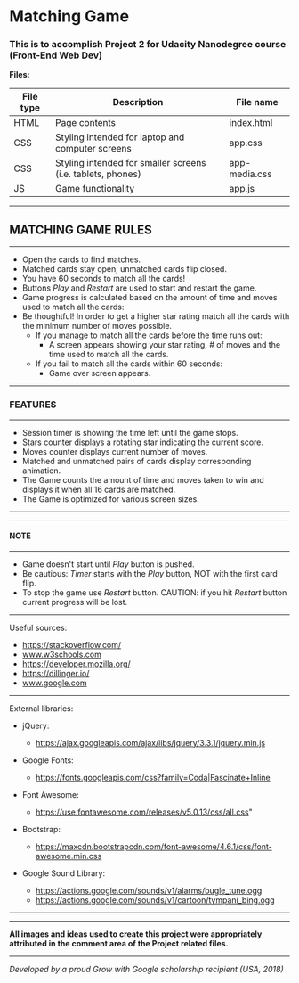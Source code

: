 # **Matching Game**

### This is to accomplish Project 2 for Udacity Nanodegree course (Front-End Web Dev)
**Files:**

| File type | Description | File name |
| ------ | ------ |------ |
| HTML | Page contents | index.html|
| CSS | Styling intended for laptop and computer screens | app.css |
| CSS | Styling intended for smaller screens (i.e. tablets, phones) | app-media.css |
| JS | Game functionality | app.js |

----
## **MATCHING GAME RULES**
----
* Open the cards to find matches.
* Matched cards stay open, unmatched cards flip closed.
* You have 60 seconds to match all the cards!
* Buttons _Play_ and _Restart_ are used to start and restart the game.
* Game progress is calculated based on the amount of time and moves used to match all the cards:
* Be thoughtful! In order to get a higher star rating match all the cards with the minimum number of moves possible.
    - If you manage to match all the cards before the time runs out:
        - A screen appears showing your star rating, # of moves and the time used to match all the cards.
    -  If you fail to match all the cards within 60 seconds:
        - Game over screen appears.

----
### **FEATURES**
----
* Session timer is showing the time left until the game stops.
* Stars counter displays a rotating star indicating the current score.
* Moves counter displays current number of moves.
* Matched and unmatched pairs of cards display corresponding animation.
* The Game counts the amount of time and moves taken to win and displays it when all 16 cards are matched.
* The Game is optimized for various screen sizes.
----
----
#### **NOTE**
----
* Game doesn't start until _Play_ button is pushed.
* Be cautious: _Timer_ starts with the _Play_ button, NOT with the first card flip.
* To stop the game use _Restart_ button. CAUTION: if you hit _Restart_ button current progress will be lost.
----
Useful sources:
- https://stackoverflow.com/
- www.w3schools.com
- https://developer.mozilla.org/
- https://dillinger.io/
- www.google.com
----
External libraries:
- jQuery:
    - https://ajax.googleapis.com/ajax/libs/jquery/3.3.1/jquery.min.js

- Google Fonts:
    - https://fonts.googleapis.com/css?family=Coda|Fascinate+Inline

- Font Awesome:
    - https://use.fontawesome.com/releases/v5.0.13/css/all.css"
    
- Bootstrap:
    - https://maxcdn.bootstrapcdn.com/font-awesome/4.6.1/css/font-awesome.min.css

- Google Sound Library:
    - https://actions.google.com/sounds/v1/alarms/bugle_tune.ogg
    - https://actions.google.com/sounds/v1/cartoon/tympani_bing.ogg
----
----
**All images and ideas used to create this project were appropriately attributed in the comment area of the Project related files.**

----
_Developed by a proud Grow with Google scholarship recipient (USA, 2018)_
